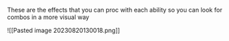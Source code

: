 These are the effects that you can proc with each ability so you can look for combos in a more visual way

![[Pasted image 20230820130018.png]]